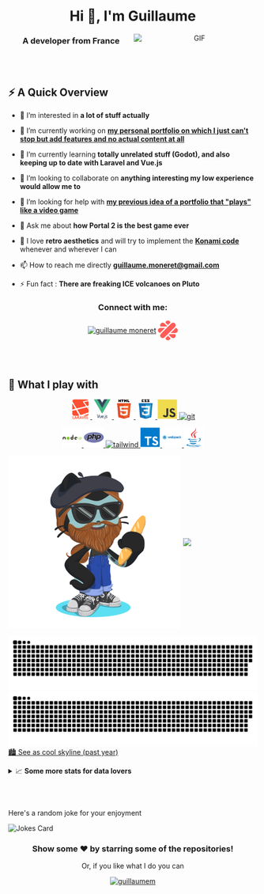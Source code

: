 <h1 align="center">Hi 👋, I'm Guillaume</h1>
<a target="_blank" align="center">
  <img align="right" width="250" alt="GIF" src="https://media.giphy.com/media/m2Q7FEc0bEr4I/giphy.gif">
</a>

<h3 align="center">A developer from France</h3>

<br/><br/>

<h2 align="left">⚡️ A Quick Overview</h2>

- 👀 I’m interested in **a lot of stuff actually**

- 🔭 I’m currently working on **[my personal portfolio on which I just can't stop but add features and no actual content at all](https://github.com/EvilYep/Online-CV)**

- 🌱 I’m currently learning **totally unrelated stuff (Godot), and also keeping up to date with Laravel and Vue.js**

- 👯 I’m looking to collaborate on **anything interesting my low experience would allow me to**

- 🤝 I’m looking for help with **[my previous idea of a portfolio that "plays" like a video game](https://github.com/EvilYep/Portfolio)**

- 💬 Ask me about **how Portal 2 is the best game ever**

- 👾 I love **retro aesthetics** and will try to implement the **[Konami code](https://gist.github.com/EvilYep/7458b242d88ccfd91089591256c7ca80)** whenever and wherever I can

- 📫 How to reach me directly **guillaume.moneret@gmail.com**

- ⚡ Fun fact : **There are freaking ICE volcanoes on Pluto**

<h3 align="center">Connect with me:</h3>
<p align="center">
<a href="https://linkedin.com/in/gmoneret" target="_blank"><img align="center" src="https://raw.githubusercontent.com/rahuldkjain/github-profile-readme-generator/master/src/images/icons/Social/linked-in-alt.svg" alt="guillaume moneret" height="30" width="40" /></a> <a href="https://www.malt.fr/profile/guillaumemoneret" target="_blank"><img align="center" src="./assets/malt.png" alt="guillaume moneret" height="40" width="40" /></a>
</p>

<br></br>

<h2 align="left">🔨 What I play with</h2>

<p align="center"> <a href="https://laravel.com/" target="_blank" rel="noreferrer"> <img src="https://raw.githubusercontent.com/devicons/devicon/master/icons/laravel/laravel-plain-wordmark.svg" alt="laravel" width="40" height="40"/> </a> <a href="https://vuejs.org/" target="_blank" rel="noreferrer"> <img src="https://raw.githubusercontent.com/devicons/devicon/master/icons/vuejs/vuejs-original-wordmark.svg" alt="vuejs" width="40" height="40"/> </a> <a href="https://www.w3.org/html/" target="_blank" rel="noreferrer"> <img src="https://raw.githubusercontent.com/devicons/devicon/master/icons/html5/html5-original-wordmark.svg" alt="html5" width="40" height="40"/> </a> <a href="https://www.w3schools.com/css/" target="_blank" rel="noreferrer"> <img src="https://raw.githubusercontent.com/devicons/devicon/master/icons/css3/css3-original-wordmark.svg" alt="css3" width="40" height="40"/> </a> <a href="https://developer.mozilla.org/en-US/docs/Web/JavaScript" target="_blank" rel="noreferrer"> <img src="https://raw.githubusercontent.com/devicons/devicon/master/icons/javascript/javascript-original.svg" alt="javascript" width="40" height="40"/> </a> <a href="https://git-scm.com/" target="_blank" rel="noreferrer"> <img src="https://www.vectorlogo.zone/logos/git-scm/git-scm-icon.svg" alt="git" width="40" height="40"/> </a> </p>
<p align="center"> <a href="https://nodejs.org" target="_blank" rel="noreferrer"> <img src="https://raw.githubusercontent.com/devicons/devicon/master/icons/nodejs/nodejs-original-wordmark.svg" alt="nodejs" width="40" height="40"/> </a> <a href="https://www.php.net" target="_blank" rel="noreferrer"> <img src="https://raw.githubusercontent.com/devicons/devicon/master/icons/php/php-original.svg" alt="php" width="40" height="40"/> </a> <a href="https://tailwindcss.com/" target="_blank" rel="noreferrer"> <img src="https://www.vectorlogo.zone/logos/tailwindcss/tailwindcss-icon.svg" alt="tailwind" width="40" height="40"/> </a> <a href="https://www.typescriptlang.org/" target="_blank" rel="noreferrer"> <img src="https://raw.githubusercontent.com/devicons/devicon/master/icons/typescript/typescript-original.svg" alt="typescript" width="40" height="40"/> </a>  <a href="https://webpack.js.org" target="_blank" rel="noreferrer"> <img src="https://raw.githubusercontent.com/devicons/devicon/d00d0969292a6569d45b06d3f350f463a0107b0d/icons/webpack/webpack-original-wordmark.svg" alt="webpack" width="40" height="40"/> </a> <a href="https://www.java.com" target="_blank" rel="noreferrer"> <img src="https://raw.githubusercontent.com/devicons/devicon/master/icons/java/java-original.svg" alt="java" width="40" height="40"/> </a> </p>

<a href="https://myoctocat.com/" target="_blank"><img align="center" width="350" alt="skyline octocat" src="./assets/octocat.png"></a> <a href="https://github.com/anuraghazra/github-readme-stats" target="_blank"><img align="center" src="https://github-readme-stats.vercel.app/api/top-langs/?username=evilyep&theme=tokyonight&langs_count=10" width="300" /></a> 

![github contribution grid snake animation](https://raw.githubusercontent.com/evilyep/evilyep/output/github-contribution-grid-snake-dark.svg#gh-dark-mode-only)![github contribution grid snake animation](https://raw.githubusercontent.com/evilyep/evilyep/output/github-contribution-grid-snake.svg#gh-light-mode-only)
<a href="https://skyline.github.com/evilyep/2021" target="_blank">🏙️ See as cool skyline (past year)</a>

<details>
<summary>	📈 <b>Some more stats for data lovers</b></summary>
<br>
  <p>&nbsp;<img align="center" src="https://github-readme-stats.vercel.app/api?username=evilyep&show_icons=true&locale=en&theme=tokyonight&bg_color=20,1D2671,C33764" alt="evilyep" width="49%"/>
  <img align="center" src="https://github-readme-streak-stats.herokuapp.com/?user=evilyep&theme=tokyonight" alt="evilyep" width="49%"/></p>

![GitHub metrics](https://metrics.lecoq.io/evilyep)  
</details>

<br></br>

Here's a random joke for your enjoyment

![Jokes Card](https://readme-jokes.vercel.app/api?theme=tokyonight)

<h3 align="center"><b>Show some ❤️ by starring some of the repositories!</b></h3>
<p align="center">Or, if you like what I do you can</p>
<p align="center">
 <a href="https://ko-fi.com/guillaumem"> <img src="https://cdn.ko-fi.com/cdn/kofi3.png?v=3" height="40" width="168" alt="guillaumem" /></a>
</p>


